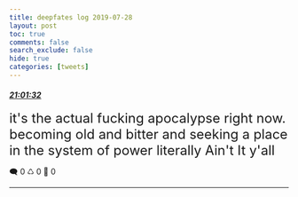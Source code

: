 ```yaml
---
title: deepfates log 2019-07-28
layout: post
toc: true
comments: false
search_exclude: false
hide: true
categories: [tweets]
---
```



#### <a href = "https://twitter.com/deepfates/status/1155674692356755456">*21:01:32*</a>

<font size="5">it's the actual fucking apocalypse right now. becoming old and bitter and seeking a place in the system of power literally Ain't It y'all</font>



🗨️ 0 ♺ 0 🤍  0   

---
    
            

